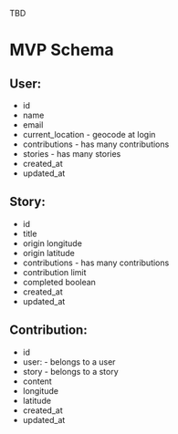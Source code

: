 TBD

MVP Schema
==========

User:
-----
* id
* name
* email
* current_location - geocode at login
* contributions - has many contributions
* stories - has many stories
* created_at
* updated_at

Story:
------
* id
* title
* origin longitude
* origin latitude
* contributions - has many contributions
* contribution limit
* completed boolean
* created_at
* updated_at

Contribution:
-------------
* id
* user: - belongs to a user
* story - belongs to a story
* content
* longitude
* latitude
* created_at
* updated_at


